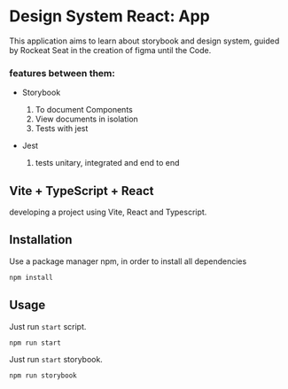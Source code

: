 # Design System React: App

This application aims to learn about storybook and design system, guided by Rockeat Seat in the creation of figma until the Code.

### features between them:

- Storybook
    1. To document Components
    2. View documents in isolation
    3. Tests with jest

- Jest
    1. tests unitary, integrated and end to end

## Vite + TypeScript + React

developing a project using Vite, React and Typescript.

## Installation

Use a package manager npm, in order to install all dependencies

```bash
npm install
```

## Usage

Just run `start` script.

```bash
npm run start
```

Just run `start` storybook.

```bash
npm run storybook
```
